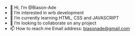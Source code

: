 - 👋 Hi, I’m @Biason-Ade
- 👀 I’m interested in wrb development 
- 🌱 I’m currently learning HTML, CSS and JAVASCRIPT 
- 💞️ I’m looking to collaborate on any project
- 📫 How to reach me Email address: biasonade@gmail.com

<!---
Biason-Ade/Biason-Ade is a ✨ special ✨ repository because its `README.md` (this file) appears on your GitHub profile.
You can click the Preview link to take a look at your changes.
--->
